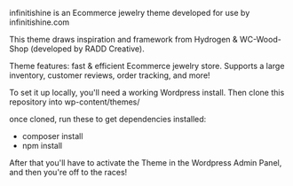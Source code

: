 infinitishine is an Ecommerce jewelry theme developed for use by infinitishine.com

This theme draws inspiration and framework from Hydrogen & WC-Wood-Shop (developed by RADD Creative).

Theme features: fast & efficient Ecommerce jewelry store. Supports a large inventory, customer reviews, order tracking, and more!

To set it up locally, you'll need a working Wordpress install. Then clone this repository into wp-content/themes/

once cloned, run these to get dependencies installed:
- composer install
- npm install

After that you'll have to activate the Theme in the Wordpress Admin Panel, and then you're off to the races!
